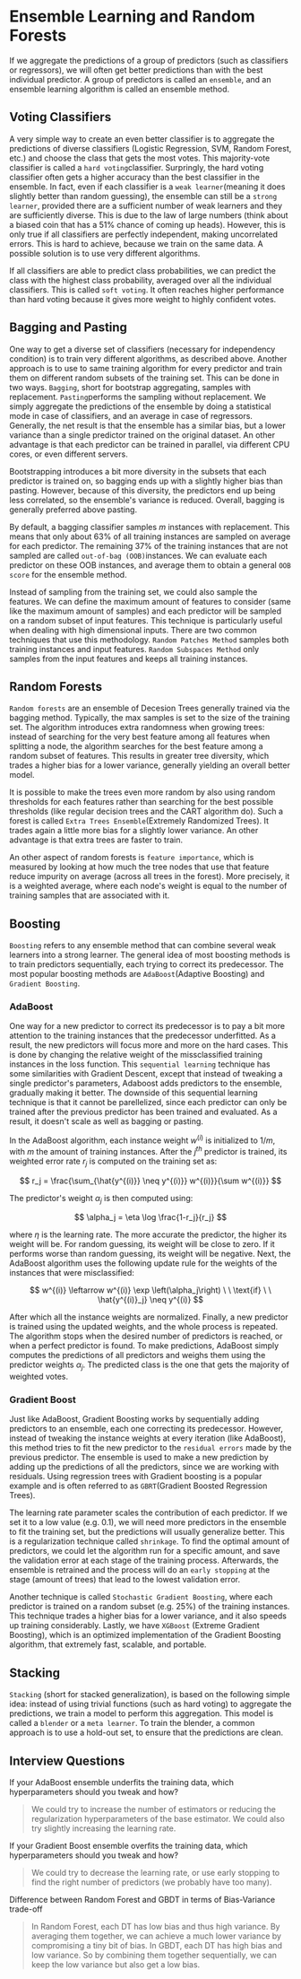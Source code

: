 # Ensemble Learning and Random Forests

If we aggregate the predictions of a group of predictors (such as classifiers or regressors), we will often get better predictions than with the best individual predictor. A group of predictors is called an `ensemble`, and an ensemble learning algorithm is called an ensemble method.

## Voting Classifiers

A very simple way to create an even better classifier is to aggregate the predictions of diverse classifiers (Logistic Regression, SVM, Random Forest, etc.) and choose the class that gets the most votes. This majority-vote classifier is called a `hard voting`classifier. Surpringly, the hard voting classifier often gets a higher accuracy than the best classifier in the ensemble. In fact, even if each classifier is a `weak learner`(meaning it does slightly better than random guessing), the ensemble can still be a `strong learner`, provided there are a sufficient number of weak learners and they are sufficiently diverse. This is due to the law of large numbers (think about a biased coin that has a 51% chance of coming up heads). However, this is only true if all classifiers are perfectly independent, making uncorrelated errors. This is hard to achieve, because we train on the same data. A possible solution is to use very different algorithms.

If all classifiers are able to predict class probabilities, we can predict the class with the highest class probability, averaged over all the individual classifiers. This is called `soft voting`. It often reaches higher performance than hard voting because it gives more weight to highly confident votes. 

## Bagging and Pasting

One way to get a diverse set of classifiers (necessary for independency condition) is to train very different algorithms, as described above. Another approach is to use to same training algorithm for every predictor and train them on different random subsets of the training set. This can be done in two ways. `Bagging`, short for bootstrap aggregating, samples with replacement. `Pasting`performs the sampling without replacement. We simply aggregate the predictions of the ensemble by doing a statistical mode in case of classifiers, and an average in case of regressors. Generally, the net result is that the ensemble has a similar bias, but a lower variance than a single predictor trained on the original dataset. An other advantage is that each predictor can be trained in parallel, via different CPU cores, or even different servers. 

Bootstrapping introduces a bit more diversity in the subsets that each predictor is trained on, so bagging ends up with a slightly higher bias than pasting. However, because of this diversity, the predictors end up being less correlated, so the ensemble's variance is reduced. Overall, bagging is generally preferred above pasting. 

By default, a bagging classifier samples $m$ instances with replacement. This means that only about 63% of all training instances are sampled on average for each predictor. The remaining 37% of the training instances that are not sampled are called `out-of-bag (OOB)`instances. We can evaluate each predictor on these OOB instances, and average them to obtain a general `OOB score` for the ensemble method. 

Instead of sampling from the training set, we could also sample the features. We can define the maximum amount of features to consider (same like the maximum amount of samples) and each predictor will be sampled on a random subset of input features. This technique is particularly useful when dealing with high dimensional inputs. There are two common techniques that use this methodology. `Random Patches Method` samples both training instances and input features. `Random Subspaces Method` only samples from the input features and keeps all training instances.

## Random Forests

`Random forests` are an ensemble of Decesion Trees generally trained via the bagging method. Typically, the max samples is set to the size of the training set. The algorithm introduces extra randomness when growing trees: instead of searching for the very best feature among all features when splitting a node, the algorithm searches for the best feature among a random subset of features. This results in greater tree diversity, which trades a higher bias for a lower variance, generally yielding an overall better model. 

It is possible to make the trees even more random by also using random thresholds for each features rather than searching for the best possible thresholds (like regular decision trees and the CART algorithm do). Such a forest is called `Extra Trees Ensemble`(Extremely Randomized Trees). It trades again a little more bias for a slightly lower variance. An other advantage is that extra trees are faster to train. 

An other aspect of random forests is `feature importance`, which is measured by looking at how much the tree nodes that use that feature reduce impurity on average (across all trees in the forest). More precisely, it is a weighted average, where each node's weight is equal to the number of training samples that are associated with it. 

## Boosting

`Boosting` refers to any ensemble method that can combine several weak learners into a strong learner. The general idea of most boosting methods is to train predictors sequentially, each trying to correct its predecessor. The most popular boosting methods are `AdaBoost`(Adaptive Boosting) and `Gradient Boosting`. 

### AdaBoost

One way for a new predictor to correct its predecessor is to pay a bit more attention to the training instances that the predecessor underfitted. As a result, the new predictors will focus more and more on the hard cases. This is done by changing the relative weight of the missclassified training instances in the loss function. This `sequential learning` technique has some similarities with Gradient Descent, except that instead of tweaking a single predictor's parameters, Adaboost adds predictors to the ensemble, gradually making it better. The downside of this sequential learning technique is that it cannot be parellelized, since each predictor can only be trained after the previous predictor has been trained and evaluated. As a result, it doesn't scale as well as bagging or pasting.

In the AdaBoost algorithm, each instance weight $w^{(i)}$ is initialized to $1/m$, with $m$ the amount of training instances. After the $j^{th}$ predictor is trained, its weighted error rate $r_j$ is computed on the training set as:

$$
r_j = \frac{\sum_{\hat{y^{(i)}} \neq y^{(i)}} w^{(i)}}{\sum w^{(i)}}
$$

The predictor's weight $\alpha_j$ is then computed using:

$$
\alpha_j = \eta \log \frac{1-r_j}{r_j}
$$

where $\eta$ is the learning rate. The more accurate the predictor, the higher its weight will be. For random guessing, its weight will be close to zero. If it performs worse than random guessing, its weight will be negative. Next, the AdaBoost algorithm uses the following update rule for the weights of the instances that were misclassified:

$$
w^{(i)} \leftarrow w^{(i)} \exp \left(\alpha_j\right) \ \ \text{if} \ \ \hat{y^{(i)}_j} \neq y^{(i)}
$$

After which all the instance weights are normalized. Finally, a new predictor is trained using the updated weights, and the whole process is repeated. The algorithm stops when the desired number of predictors is reached, or when a perfect predictor is found. To make predictions, AdaBoost simply computes the predictions of all predictors and weighs them using the predictor weights $\alpha_j$. The predicted class is the one that gets the majority of weighted votes. 

### Gradient Boost

Just like AdaBoost, Gradient Boosting works by sequentially adding predictors to an ensemble, each one correcting its predecessor. However, instead of tweaking the instance weights at every iteration (like AdaBoost), this method tries to fit the new predictor to the `residual errors` made by the previous predictor. The ensemble is used to make a new prediction by adding up the predictions of all the predictors, since we are working with residuals. Using regression trees with Gradient boosting is a popular example and is often referred to as `GBRT`(Gradient Boosted Regression Trees). 

The learning rate parameter scales the contribution of each predictor. If we set it to a low value (e.g. 0.1), we will need more predictors in the ensemble to fit the training set, but the predictions will usually generalize better. This is a regularization technique called `shrinkage`. To find the optimal amount of predictors, we could let the algorithm run for a specific amount, and save the validation error at each stage of the training process. Afterwards, the ensemble is retrained and the process will do an `early stopping` at the stage (amount of trees) that lead to the lowest validation error.

Another technique is called `Stochastic Gradient Boosting`, where each predictor is trained on a random subset (e.g. 25%) of the training instances. This technique trades a higher bias for a lower variance, and it also speeds up training considerably. Lastly, we have `XGBoost` (Extreme Gradient Boosting), which is an optimized implementation of the Gradient Boosting algorithm, that extremely fast, scalable, and portable. 


## Stacking

`Stacking` (short for stacked generalization), is based on the following simple idea: instead of using trivial functions (such as hard voting) to aggregate the predictions, we train a model to perform this aggregation. This model is called a `blender` or a `meta learner`. To train the blender, a common approach is to use a hold-out set, to ensure that the predictions are clean. 

## Interview Questions

If your AdaBoost ensemble underfits the training data, which hyperparameters should you tweak and how?

> We could try to increase the number of estimators or reducing the regularization hyperparameters of the base estimator. We could also try slightly increasing the learning rate. 

If your Gradient Boost ensemble overfits the training data, which hyperparameters should you tweak and how?

> We could try to decrease the learning rate, or use early stopping to find the right number of predictors (we probably have too many). 

Difference between Random Forest and GBDT in terms of Bias-Variance trade-off

> In Random Forest, each DT has low bias and thus high variance. By averaging them together, we can achieve a much lower variance by compromising a tiny bit of bias. In GBDT, each DT has high bias and low variance. So by combining them together sequentially, we can keep the low variance but also get a low bias.


